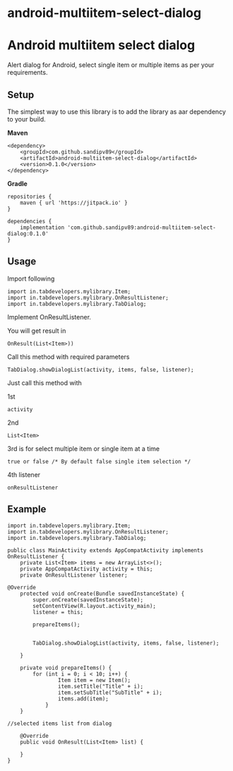 # android-multiitem-select-dialog
Android multiitem select dialog
===================
Alert dialog for Android, select single item or multiple items as per your requirements.

## Setup
The simplest way to use this library is to add the library as aar dependency to your build.

**Maven**

    <dependency>
	    <groupId>com.github.sandipv89</groupId>
	    <artifactId>android-multiitem-select-dialog</artifactId>
	    <version>0.1.0</version>
	</dependency>

**Gradle**

    repositories {
        maven { url 'https://jitpack.io' }
    }

    dependencies {
        implementation 'com.github.sandipv89:android-multiitem-select-dialog:0.1.0'
    }

## Usage

Import following

	import in.tabdevelopers.mylibrary.Item;
	import in.tabdevelopers.mylibrary.OnResultListener;
	import in.tabdevelopers.mylibrary.TabDialog;
	

Implement OnResultListener.

You will get result in

	OnResult(List<Item>))

Call this method with required parameters

	TabDialog.showDialogList(activity, items, false, listener);

Just call this method with

1st

	activity

2nd

	List<Item>

3rd is for select multiple item or single item at a time

	true or false /* By default false single item selection */

4th listener

	onResultListener


## Example

	import in.tabdevelopers.mylibrary.Item;
	import in.tabdevelopers.mylibrary.OnResultListener;
	import in.tabdevelopers.mylibrary.TabDialog;

	public class MainActivity extends AppCompatActivity implements OnResultListener {
	    private List<Item> items = new ArrayList<>();
	    private AppCompatActivity activity = this;
	    private OnResultListener listener;

	@Override
    	protected void onCreate(Bundle savedInstanceState) {
        	super.onCreate(savedInstanceState);
        	setContentView(R.layout.activity_main);
        	listener = this;

	        prepareItems();


	        TabDialog.showDialogList(activity, items, false, listener);

	    }

	    private void prepareItems() {
        	for (int i = 0; i < 10; i++) {
	            	Item item = new Item();
        	    	item.setTitle("Title" + i);
            		item.setSubTitle("SubTitle" + i);
            		items.add(item);
	        	}
    	}

	//selected items list from dialog

    	@Override
    	public void OnResult(List<Item> list) {

	    }
    }

